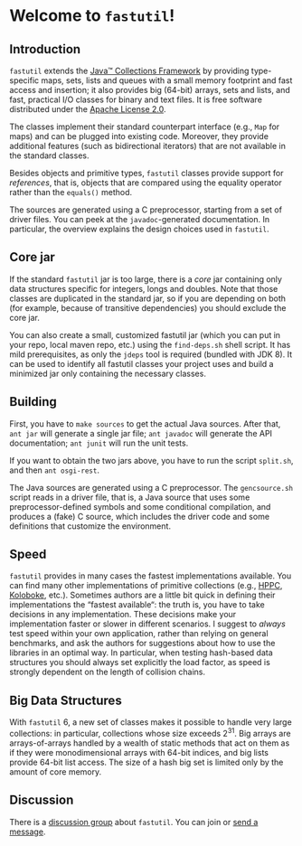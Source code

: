 # Welcome to `fastutil`!

## Introduction

`fastutil` extends the [Java™ Collections
Framework](http://download.oracle.com/javase/1.5.0/docs/guide/collections/)
by providing type-specific maps, sets, lists and queues with a small
memory footprint and fast access and insertion; it also provides big
(64-bit) arrays, sets and lists, and fast, practical I/O classes for
binary and text files. It is free software distributed under the [Apache
License 2.0](http://www.apache.org/licenses/LICENSE-2.0.html).

The classes implement their standard counterpart interface (e.g., `Map`
for maps) and can be plugged into existing code. Moreover, they provide
additional features (such as bidirectional iterators) that are not
available in the standard classes.

Besides objects and primitive types, `fastutil` classes provide support
for _references_, that is, objects that are compared using the equality
operator rather than the `equals()` method.

The sources are generated using a C preprocessor, starting from a set of
driver files. You can peek at the `javadoc`-generated documentation. In
particular, the overview explains the design choices used in `fastutil`.

## Core jar

If the standard `fastutil` jar is too large, there is a _core_ jar
containing only data structures specific for integers, longs and doubles.
Note that those classes are duplicated in the standard jar, so if you are
depending on both (for example, because of transitive dependencies) you
should exclude the core jar.

You can also create a small, customized fastutil jar (which you can put in
your repo, local maven repo, etc.) using the `find-deps.sh` shell script.
It has mild prerequisites, as only the `jdeps` tool is required (bundled
with JDK 8). It can be used to identify all fastutil classes your project
uses and build a minimized jar only containing the necessary classes.

## Building

First, you have to `make sources` to get the actual Java sources.
After that, `ant jar` will generate a single jar file; `ant javadoc` will
generate the API documentation; `ant junit` will run the unit tests.

If you want to obtain the two jars above, you have to run the script
`split.sh`, and then `ant osgi-rest`.

The Java sources are generated using a C preprocessor. The `gencsource.sh`
script reads in a driver file, that is, a Java source that uses some
preprocessor-defined symbols and some conditional compilation, and produces a
(fake) C source, which includes the driver code and some definitions that
customize the environment.

## Speed

`fastutil` provides in many cases the fastest implementations available.
You can find many other implementations of primitive collections (e.g.,
[HPPC](http://labs.carrotsearch.com/hppc.html),
[Koloboke](https://github.com/leventov/Koloboke), etc.). Sometimes authors
are a little bit quick in defining their implementations the “fastest
available“: the truth is, you have to take decisions in any
implementation. These decisions make your implementation faster or slower
in different scenarios. I suggest to _always_ test speed within your own
application, rather than relying on general benchmarks, and ask the
authors for suggestions about how to use the libraries in an optimal way.
In particular, when testing hash-based data structures you should always
set explicitly the load factor, as speed is strongly dependent on the
length of collision chains.

## Big Data Structures

With `fastutil` 6, a new set of classes makes it possible to handle very
large collections: in particular, collections whose size exceeds
2<sup>31</sup>. Big arrays are arrays-of-arrays handled by a wealth of
static methods that act on them as if they were monodimensional arrays
with 64-bit indices, and big lists provide 64-bit list access. The size of
a hash big set is limited only by the amount of core memory.

## Discussion

There is a [discussion group](http://groups.google.com/group/fastutil)
about `fastutil`. You can join or [send a
message](mailto:fastutil@googlegroups.com).
